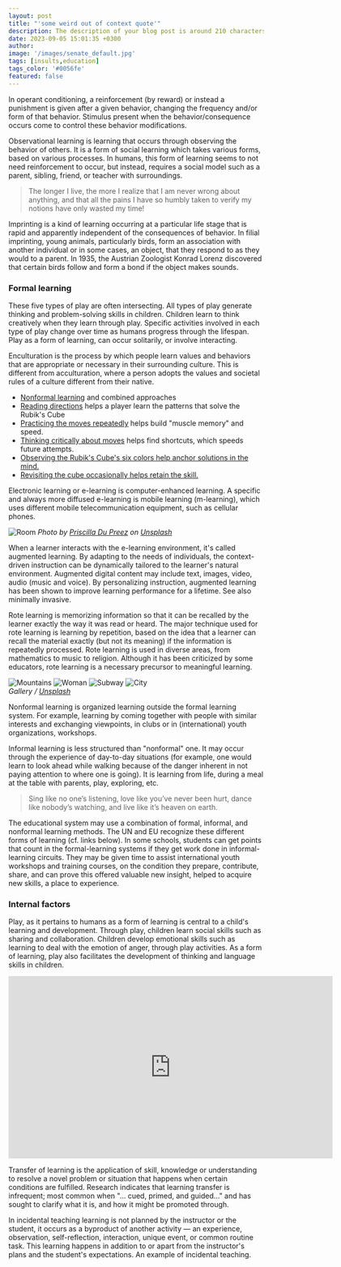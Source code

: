 ```yaml
---
layout: post
title: "'some weird out of context quote'"
description: The description of your blog post is around 210 characters long! If you go over this length it will be truncated. This is also what shows up in the social card preview, so use it wisely.
date: 2023-09-05 15:01:35 +0300
author: 
image: '/images/senate_default.jpg'
tags: [insults,education]
tags_color: '#0056fe'
featured: false
---
```

In operant conditioning, a reinforcement (by reward) or instead a punishment is given after a given behavior, changing the frequency and/or form of that behavior. Stimulus present when the behavior/consequence occurs come to control these behavior modifications.

Observational learning is learning that occurs through observing the behavior of others. It is a form of social learning which takes various forms, based on various processes. In humans, this form of learning seems to not need reinforcement to occur, but instead, requires a social model such as a parent, sibling, friend, or teacher with surroundings.

> The longer I live, the more I realize that I am never wrong about anything, and that all the pains I have so humbly taken to verify my notions have only wasted my time!

Imprinting is a kind of learning occurring at a particular life stage that is rapid and apparently independent of the consequences of behavior. In filial imprinting, young animals, particularly birds, form an association with another individual or in some cases, an object, that they respond to as they would to a parent. In 1935, the Austrian Zoologist Konrad Lorenz discovered that certain birds follow and form a bond if the object makes sounds.

### Formal learning

These five types of play are often intersecting. All types of play generate thinking and problem-solving skills in children. Children learn to think creatively when they learn through play. Specific activities involved in each type of play change over time as humans progress through the lifespan. Play as a form of learning, can occur solitarily, or involve interacting.

Enculturation is the process by which people learn values and behaviors that are appropriate or necessary in their surrounding culture. This is different from acculturation, where a person adopts the values and societal rules of a culture different from their native.

- [Nonformal learning](https://www.wikipedia.org) and combined approaches
- [Reading directions](https://www.wikipedia.org) helps a player learn the patterns that solve the Rubik's Cube
- [Practicing the moves repeatedly](https://www.wikipedia.org) helps build "muscle memory" and speed.
- [Thinking critically about moves](https://www.wikipedia.org) helps find shortcuts, which speeds future attempts.
- [Observing the Rubik's Cube's six colors help anchor solutions in the mind.](https://www.wikipedia.org)
- [Revisiting the cube occasionally helps retain the skill.](https://www.wikipedia.org)

Electronic learning or e-learning is computer-enhanced learning. A specific and always more diffused e-learning is mobile learning (m-learning), which uses different mobile telecommunication equipment, such as cellular phones.

![Room]({{site.baseurl}}/images/30.jpg)
*Photo by [Priscilla Du Preez](https://unsplash.com/photos/vZb2zeAhmAc) on [Unsplash](https://unsplash.com/)*

When a learner interacts with the e-learning environment, it's called augmented learning. By adapting to the needs of individuals, the context-driven instruction can be dynamically tailored to the learner's natural environment. Augmented digital content may include text, images, video, audio (music and voice). By personalizing instruction, augmented learning has been shown to improve learning performance for a lifetime. See also minimally invasive.

Rote learning is memorizing information so that it can be recalled by the learner exactly the way it was read or heard. The major technique used for rote learning is learning by repetition, based on the idea that a learner can recall the material exactly (but not its meaning) if the information is repeatedly processed. Rote learning is used in diverse areas, from mathematics to music to religion. Although it has been criticized by some educators, rote learning is a necessary precursor to meaningful learning.

<div class="gallery-box">
  <div class="gallery gallery--post">
    <img src="/images/32.jpg" loading="lazy" alt="Mountains">
    <img src="/images/33.jpg" loading="lazy" alt="Woman">
    <img src="/images/34.jpg" loading="lazy" alt="Subway">
    <img src="/images/35.jpg" loading="lazy" alt="City">
  </div>
  <em>Gallery / <a href="https://unsplash.com/" target="_blank">Unsplash</a></em>
</div>


Nonformal learning is organized learning outside the formal learning system. For example, learning by coming together with people with similar interests and exchanging viewpoints, in clubs or in (international) youth organizations, workshops.

Informal learning is less structured than "nonformal" one. It may occur through the experience of day-to-day situations (for example, one would learn to look ahead while walking because of the danger inherent in not paying attention to where one is going). It is learning from life, during a meal at the table with parents, play, exploring, etc.

> Sing like no one’s listening, love like you’ve never been hurt, dance like nobody’s watching, and live like it’s heaven on earth.

The educational system may use a combination of formal, informal, and nonformal learning methods. The UN and EU recognize these different forms of learning (cf. links below). In some schools, students can get points that count in the formal-learning systems if they get work done in informal-learning circuits. They may be given time to assist international youth workshops and training courses, on the condition they prepare, contribute, share, and can prove this offered valuable new insight, helped to acquire new skills, a place to experience.

### Internal factors

Play, as it pertains to humans as a form of learning is central to a child's learning and development. Through play, children learn social skills such as sharing and collaboration. Children develop emotional skills such as learning to deal with the emotion of anger, through play activities. As a form of learning, play also facilitates the development of thinking and language skills in children.

<p><iframe src="https://player.vimeo.com/video/148003889?h=d36b8b4cbb" loading="lazy" width="640" height="360" frameborder="0" allowfullscreen></iframe></p>

Transfer of learning is the application of skill, knowledge or understanding to resolve a novel problem or situation that happens when certain conditions are fulfilled. Research indicates that learning transfer is infrequent; most common when "... cued, primed, and guided..." and has sought to clarify what it is, and how it might be promoted through.

In incidental teaching learning is not planned by the instructor or the student, it occurs as a byproduct of another activity — an experience, observation, self-reflection, interaction, unique event, or common routine task. This learning happens in addition to or apart from the instructor's plans and the student's expectations. An example of incidental teaching.